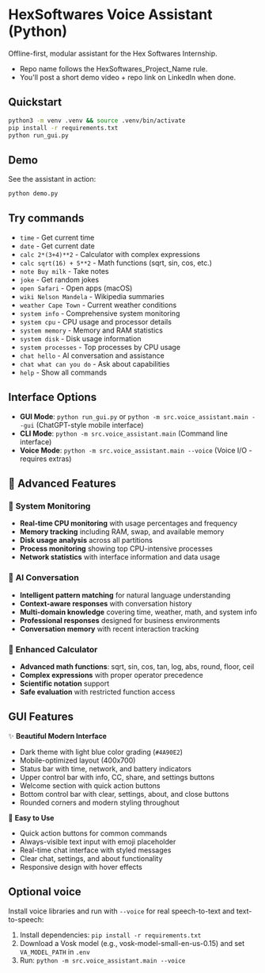 # HexSoftwares Voice Assistant (Python)

Offline-first, modular assistant for the Hex Softwares Internship.
- Repo name follows the HexSoftwares_Project_Name rule.
- You'll post a short demo video + repo link on LinkedIn when done.

## Quickstart

```bash
python3 -m venv .venv && source .venv/bin/activate
pip install -r requirements.txt
python run_gui.py
```

## Demo

See the assistant in action:
```bash
python demo.py
```

## Try commands

- `time` - Get current time
- `date` - Get current date
- `calc 2*(3+4)**2` - Calculator with complex expressions
- `calc sqrt(16) + 5**2` - Math functions (sqrt, sin, cos, etc.)
- `note Buy milk` - Take notes
- `joke` - Get random jokes
- `open Safari` - Open apps (macOS)
- `wiki Nelson Mandela` - Wikipedia summaries
- `weather Cape Town` - Current weather conditions
- `system info` - Comprehensive system monitoring
- `system cpu` - CPU usage and processor details
- `system memory` - Memory and RAM statistics
- `system disk` - Disk usage information
- `system processes` - Top processes by CPU usage
- `chat hello` - AI conversation and assistance
- `chat what can you do` - Ask about capabilities
- `help` - Show all commands

## Interface Options

- **GUI Mode**: `python run_gui.py` or `python -m src.voice_assistant.main --gui` (ChatGPT-style mobile interface)
- **CLI Mode**: `python -m src.voice_assistant.main` (Command line interface)
- **Voice Mode**: `python -m src.voice_assistant.main --voice` (Voice I/O - requires extras)

## 🚀 Advanced Features

### 🔧 **System Monitoring**
- **Real-time CPU monitoring** with usage percentages and frequency
- **Memory tracking** including RAM, swap, and available memory
- **Disk usage analysis** across all partitions
- **Process monitoring** showing top CPU-intensive processes
- **Network statistics** with interface information and data usage

### 🤖 **AI Conversation**
- **Intelligent pattern matching** for natural language understanding
- **Context-aware responses** with conversation history
- **Multi-domain knowledge** covering time, weather, math, and system info
- **Professional responses** designed for business environments
- **Conversation memory** with recent interaction tracking

### 🎯 **Enhanced Calculator**
- **Advanced math functions**: sqrt, sin, cos, tan, log, abs, round, floor, ceil
- **Complex expressions** with proper operator precedence
- **Scientific notation** support
- **Safe evaluation** with restricted function access

## GUI Features

✨ **Beautiful Modern Interface**
- Dark theme with light blue color grading (`#4A90E2`)
- Mobile-optimized layout (400x700)
- Status bar with time, network, and battery indicators
- Upper control bar with info, CC, share, and settings buttons
- Welcome section with quick action buttons
- Bottom control bar with clear, settings, about, and close buttons
- Rounded corners and modern styling throughout

🎯 **Easy to Use**
- Quick action buttons for common commands
- Always-visible text input with emoji placeholder
- Real-time chat interface with styled messages
- Clear chat, settings, and about functionality
- Responsive design with hover effects

## Optional voice

Install voice libraries and run with `--voice` for real speech-to-text and text-to-speech:

1. Install dependencies: `pip install -r requirements.txt`
2. Download a Vosk model (e.g., vosk-model-small-en-us-0.15) and set `VA_MODEL_PATH` in `.env`
3. Run: `python -m src.voice_assistant.main --voice`
